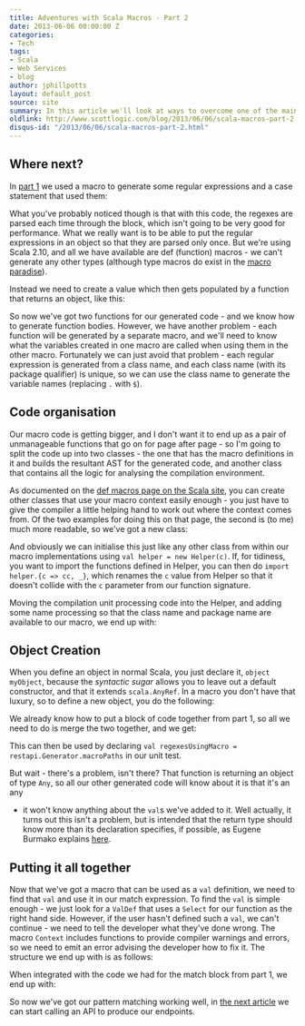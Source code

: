```yaml
---
title: Adventures with Scala Macros - Part 2
date: 2013-06-06 00:00:00 Z
categories:
- Tech
tags:
- Scala
- Web Services
- blog
author: jphillpotts
layout: default_post
source: site
summary: In this article we'll look at ways to overcome one of the main restrictions of def macros - the ability to only generate functions.
oldlink: http://www.scottlogic.com/blog/2013/06/06/scala-macros-part-2.html
disqus-id: "/2013/06/06/scala-macros-part-2.html"
---
```


## Where next?

In 
<a href="{{site.baseurl}}{% post_url jphillpotts/2013-06-05-scala-macros-part-1 %}">part 1</a>
we used a macro to generate some regular expressions and a case statement that used them:

<script src="https://gist.github.com/mrpotes/678c1918e1c637da1f7a.js?file=generated-code.scala">
</script>

What you've probably noticed though is that with this code, the regexes are parsed each
time through the block, which isn't going to be very good for performance. What we really
want is to be able to put the regular expressions in an object so that they are 
parsed only once. But we're using Scala 2.10, and all we have available are def (function) 
macros - we can't generate any other types (although type macros do exist in the [macro
paradise](http://docs.scala-lang.org/overviews/macros/typemacros.html)).

Instead we need to create a value which then gets populated by a function that returns an
object, like this:

<script src="https://gist.github.com/mrpotes/1b8b2b2f2d898bd89394.js?file=object-from-function.scala">
</script>

So now we've got two functions for our generated code - and we know how to generate
function bodies. However, we have another problem - each function will be generated by a
separate macro, and we'll need to know what the variables created in one macro are called
when using them in the other macro. Fortunately we can just avoid that problem - each
regular expression is generated from a class name, and each class name (with its package
qualifier) is unique, so we can use the class name to generate the variable names 
(replacing `.` with `$`).

## Code organisation

Our macro code is getting bigger, and I don't want it to end up as a pair of unmanageable
functions that go on for page after page - so I'm going to split the code up into two
classes - the one that has the macro definitions in it and builds the resultant AST for
the generated code, and another class that contains all the logic for analysing the
compilation environment.

As documented on the [def macros page on the Scala site](http://docs.scala-lang.org/overviews/macros/overview.html),
you can create other classes that use your macro context easily enough - you just have
to give the compiler a little helping hand to work out where the context comes from. Of
the two examples for doing this on that page, the second is (to me) much more readable,
so we've got a new class:

<script src="https://gist.github.com/mrpotes/1b8b2b2f2d898bd89394.js?file=helper-class.scala">
</script>

And obviously we can initialise this just like any other class from within our macro
implementations using `val helper = new Helper(c)`. If, for tidiness, you want to
import the functions defined in Helper, you can then do `import helper.{c => cc, _}`,
which renames the `c` value from Helper so that it doesn't collide with the `c`
parameter from our function signature.

Moving the compilation unit processing code into the Helper, and adding some name
processing so that the class name and package name are available to our macro, we 
end up with: 

<script src="https://gist.github.com/mrpotes/1b8b2b2f2d898bd89394.js?file=Helper.scala">
</script>

## Object Creation

When you define an object in normal Scala, you just declare it, `object myObject`,
because the *syntactic sugar* allows you to leave out a default constructor, and
that it extends `scala.AnyRef`. In a macro you don't have that luxury, so to define
a new object, you do the following:

<script src="https://gist.github.com/mrpotes/1b8b2b2f2d898bd89394.js?file=object-declaration.scala">
</script>

We already know how to put a block of code together from part 1, so all we need to
do is merge the two together, and we get:

<script src="https://gist.github.com/mrpotes/1b8b2b2f2d898bd89394.js?file=object-macro.scala">
</script>

This can then be used by declaring `val regexesUsingMacro =
restapi.Generator.macroPaths` in our unit test.

But wait - there's a problem, isn't there? That function is returning an object of
type `Any`, so all our other generated code will know about it is that it's an any
- it won't know anything about the `val`s we've added to it. Well actually, it turns
out this isn't a problem, but is intended that the return type should know more than 
its declaration specifies, if possible, as Eugene Burmako explains 
[here](http://stackoverflow.com/a/13673950).

## Putting it all together

Now that we've got a macro that can be used as a `val` definition, we need to find
that `val` and use it in our match expression. To find the `val` is simple enough -
we just look for a `ValDef` that uses a `Select` for our function as the right hand
side. However, if the user hasn't defined such a `val`, we can't continue - we need
to tell the developer what they've done wrong. The macro `Context` includes 
functions to provide compiler warnings and errors, so we need to emit an error
advising the developer how to fix it. The structure we end up with is as follows:

<script src="https://gist.github.com/mrpotes/1b8b2b2f2d898bd89394.js?file=find-value.scala">
</script>

When integrated with the code we had for the match block from part 1, we end up 
with:

<script src="https://gist.github.com/mrpotes/1b8b2b2f2d898bd89394.js?file=case-macro.scala">
</script>

So now we've got our pattern matching working well, in 
<a href="{{site.baseurl}}{% post_url jphillpotts/2013-06-07-scala-macros-part-3 %}">the next article</a> 
we can start calling an API to produce our endpoints.
 























